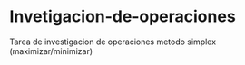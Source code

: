 # Invetigacion-de-operaciones
Tarea de investigacion de operaciones metodo simplex (maximizar/minimizar)
